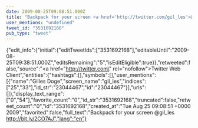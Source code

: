```yaml
---
date: 2009-08-25T09:08:51.000Z
title: "Backpack for your screen <a href='http://twitter.com/gil_les'>@gil_les</a> http://bit.ly/2CO7AJ″"
user_mentions: "undefined"
tweet_id: "3531692168"
pub_type: "tweet"
---
```

{"edit_info":{"initial":{"editTweetIds":["3531692168"],"editableUntil":"2009-08-25T09:38:51.000Z","editsRemaining":"5","isEditEligible":true}},"retweeted":false,"source":"<a href=\"http://twitter.com\" rel=\"nofollow\">Twitter Web Client</a>","entities":{"hashtags":[],"symbols":[],"user_mentions":[{"name":"Gilles Doge","screen_name":"gil_les","indices":["25","33"],"id_str":"23044467","id":"23044467"}],"urls":[]},"display_text_range":["0","54"],"favorite_count":"0","id_str":"3531692168","truncated":false,"retweet_count":"0","id":"3531692168","created_at":"Tue Aug 25 09:08:51 +0000 2009","favorited":false,"full_text":"Backpack for your screen @gil_les http://bit.ly/2CO7AJ","lang":"en"}

